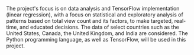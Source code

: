 The project's focus is on data analysis and TensorFlow implementation (linear regression), with a focus on statistical and exploratory analysis of patterns based on total view count and its factors, to make targeted, real-time, and educated decisions. The data of select countries such as the United States, Canada, the United Kingdom, and India are considered. The Python programming language, as well as TensorFlow, will be used in this project.
